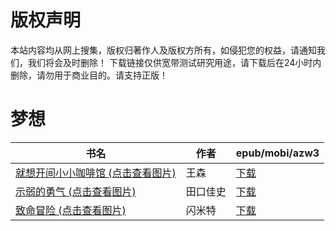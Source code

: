# 版权声明

本站内容均从网上搜集，版权归著作人及版权方所有，如侵犯您的权益，请通知我们，我们将会及时删除！ 下载链接仅供宽带测试研究用途，请下载后在24小时内删除，请勿用于商业目的。请支持正版！

# 梦想

| 书名 | 作者 | epub/mobi/azw3 |
| --- | --- | --- |
| [就想开间小小咖啡馆 (点击查看图片)](https://www.dushupai.com/attachment/2024/06/06/ce59717362dada82.jpg) | 王森 | [下载](https://url89.ctfile.com/f/31084289-1357031806-c9aa38?p=8866) |
| [示弱的勇气 (点击查看图片)](https://www.dushupai.com/attachment/2024/06/06/f461aa8351f1e10d.jpg) | 田口佳史 | [下载](https://url89.ctfile.com/f/31084289-1357029919-38941e?p=8866) |
| [致命冒险 (点击查看图片)](https://www.dushupai.com/attachment/2024/06/04/d0c8284fd4bf0937.jpg) | 闪米特 | [下载](https://url89.ctfile.com/f/31084289-1357023085-ade96e?p=8866) |

